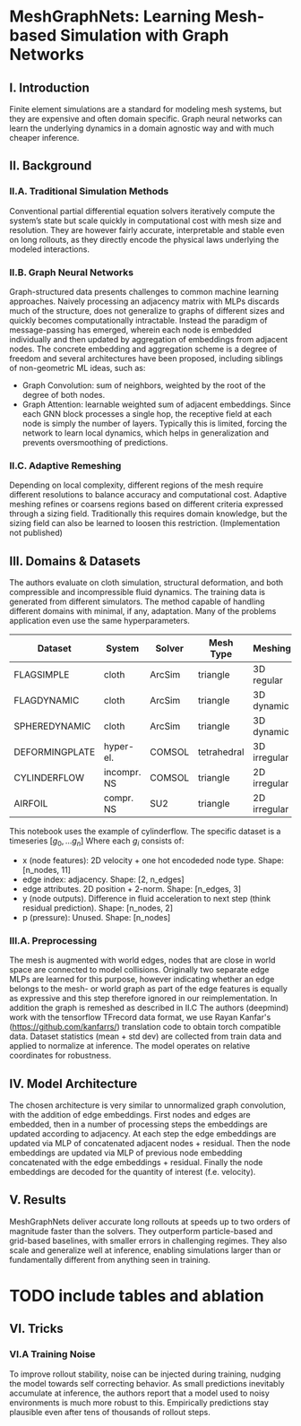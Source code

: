 # MeshGraphNets: Learning Mesh-based Simulation with Graph Networks

## I. Introduction
Finite element simulations are a standard for modeling mesh systems, but they are expensive and often domain specific.
Graph neural networks can learn the underlying dynamics in a domain agnostic way and with much cheaper inference.

## II. Background

### II.A. Traditional Simulation Methods
Conventional partial differential equation solvers iteratively compute the system’s state but scale quickly in computational cost with mesh size and resolution.
They are however fairly accurate, interpretable and stable even on long rollouts, as they directly encode the physical laws underlying the modeled interactions.

### II.B. Graph Neural Networks
Graph-structured data presents challenges to common machine learning approaches. Naively processing an adjacency matrix with MLPs discards much of the structure, does not generalize to graphs of different sizes and quickly becomes computationally intractable.
Instead the paradigm of message-passing has emerged, wherein each node is embedded individually and then updated by aggregation of embeddings from adjacent nodes.
The concrete embedding and aggregation scheme is a degree of freedom and several architectures have been proposed, including siblings of non-geometric ML ideas, such as:
- Graph Convolution: sum of neighbors, weighted by the root of the degree of both nodes.
- Graph Attention: learnable weighted sum of adjacent embeddings.
Since each GNN block processes a single hop, the receptive field at each node is simply the number of layers.
Typically this is limited, forcing the network to learn local dynamics, which helps in generalization and prevents oversmoothing of predictions.

### II.C. Adaptive Remeshing
Depending on local complexity, different regions of the mesh require different resolutions to balance accuracy and computational cost.
Adaptive meshing refines or coarsens regions based on different criteria expressed through a sizing field. Traditionally this requires domain knowledge, but the sizing field can also be learned to loosen this restriction. (Implementation not published)

## III. Domains & Datasets
The authors evaluate on cloth simulation, structural deformation, and both compressible and incompressible fluid dynamics. The training data is generated from different simulators.
The method capable of handling different domains with minimal, if any, adaptation. Many of the problems application even use the same hyperparameters.

| Dataset        | System      | Solver | Mesh Type   | Meshing      | # Steps | ∆t/s |
|----------------|-------------|--------|-------------|--------------|---------|-------|
| FLAGSIMPLE     | cloth       | ArcSim | triangle    | 3D regular   | 400     | 0.02  |
| FLAGDYNAMIC    | cloth       | ArcSim | triangle    | 3D dynamic   | 250     | 0.02  |
| SPHEREDYNAMIC  | cloth       | ArcSim | triangle    | 3D dynamic   | 500     | 0.01  |
| DEFORMINGPLATE | hyper-el.   | COMSOL | tetrahedral | 3D irregular | 400     | —     |
| CYLINDERFLOW   | incompr. NS | COMSOL | triangle    | 2D irregular | 600     | 0.01  |
| AIRFOIL        | compr. NS   | SU2    | triangle    | 2D irregular | 600     | 0.008 |

This notebook uses the example of cylinderflow.
The specific dataset is a timeseries $[g_0, ... g_n]$
Where each $g_i$ consists of:
- x (node features): 2D velocity + one hot encodeded node type. Shape: [n_nodes, 11]
- edge index: adjacency. Shape: [2, n_edges]
- edge attributes. 2D position + 2-norm. Shape: [n_edges, 3]
- y (node outputs). Difference in fluid acceleration to next step (think residual prediction). Shape: [n_nodes, 2]
- p (pressure): Unused. Shape: [n_nodes]

### III.A. Preprocessing
The mesh is augmented with world edges, nodes that are close in world space are connected to model collisions.
Originally two separate edge MLPs are learned for this purpose, however indicating whether an edge belongs to the mesh- or world graph as part of the edge features is equally as expressive and this step therefore ignored in our reimplementation.
In addition the graph is remeshed as described in II.C
The authors (deepmind) work with the tensorflow TFrecord data format, we use Rayan Kanfar's (https://github.com/kanfarrs/) translation code to obtain torch compatible data.
Dataset statistics (mean + std dev) are collected from train data and applied to normalize at inference.
The model operates on relative coordinates for robustness.


## IV. Model Architecture
The chosen architecture is very similar to unnormalized graph convolution, with the addition of edge embeddings.
First nodes and edges are embedded, then in a number of processing steps the embeddings are updated according to adjacency.
At each step the edge embeddings are updated via MLP of concatenated adjacent nodes + residual.
Then the node embeddings are updated via MLP of previous node embedding concatenated with the edge embeddings + residual.
Finally the node embeddings are decoded for the quantity of interest (f.e. velocity).


## V. Results
MeshGraphNets deliver accurate long rollouts at speeds up to two orders of magnitude faster than the solvers. They outperform particle-based and grid-based baselines, with smaller errors in challenging regimes. They also scale and generalize well at inference, enabling simulations larger than or fundamentally different from anything seen in training.
# TODO include tables and ablation

## VI. Tricks

### VI.A Training Noise
To improve rollout stability, noise can be injected during training, nudging the model towards self correcting behavior.
As small predictions inevitably accumulate at inference, the authors report that a model used to noisy environments is much more robust to this.
Empirically predictions stay plausible even after tens of thousands of rollout steps.
